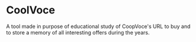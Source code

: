 # CoolVoce
A tool made in purpose of educational study of CoopVoce's URL to buy and to store a memory of all interesting offers during the years.
